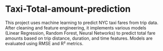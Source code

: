 # Taxi-Total-amount-prediction
This project uses machine learning to predict NYC taxi fares from trip data. After cleaning and feature engineering, it implements various models (Linear Regression, Random Forest, Neural Networks) to predict total fare amounts based on trip distance, duration, and time features. Models are evaluated using RMSE and R² metrics.
